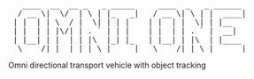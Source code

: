 <pre>
   ____  __  __ _   _ _____     ____  _   _ ______ 
  / __ \|  \/  | \ | |_   _|   / __ \| \ | |  ____|
 | |  | | \  / |  \| | | |    | |  | |  \| | |__   
 | |  | | |\/| | . ` | | |    | |  | | . ` |  __|  
 | |__| | |  | | |\  |_| |_   | |__| | |\  | |____ 
  \____/|_|  |_|_| \_|_____|   \____/|_| \_|______|
</pre>    
         
Omni directional transport vehicle with object tracking
